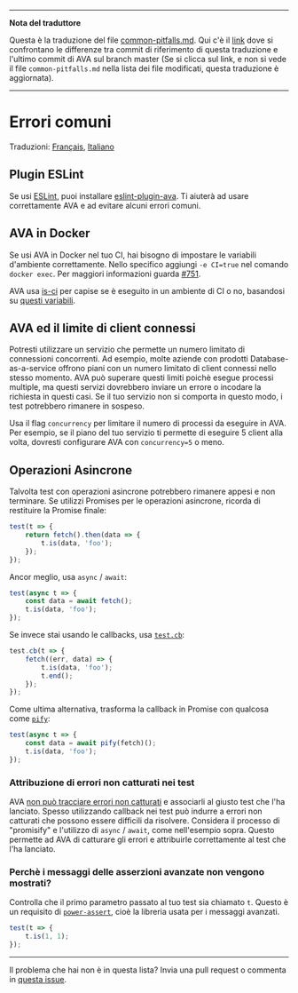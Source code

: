 ___
**Nota del traduttore**

Questa è la traduzione del file [common-pitfalls.md](https://github.com/avajs/ava/blob/main/docs/common-pitfalls.md). Qui c'è il [link](https://github.com/avajs/ava/compare/c09462c3e515c41da8177a3d9ba5fb0f19759653...master#diff-7eb46230db3eba276054b9adbc6c82ca) dove si confrontano le differenze tra commit di riferimento di questa traduzione e l'ultimo commit di AVA sul branch master (Se si clicca sul link, e non si vede il file `common-pitfalls.md` nella lista dei file modificati, questa traduzione è aggiornata).
___
# Errori comuni

Traduzioni: [Français](https://github.com/avajs/ava-docs/blob/master/fr_FR/docs/common-pitfalls.md),
[Italiano](https://github.com/avajs/ava-docs/blob/master/it_IT/docs/common-pitfalls.md)

## Plugin ESLint

Se usi [ESLint](http://eslint.org/), puoi installare [eslint-plugin-ava](https://github.com/avajs/eslint-plugin-ava). Ti aiuterà ad usare correttamente AVA e ad evitare alcuni errori comuni.

## AVA in Docker

Se usi AVA in Docker nel tuo CI, hai bisogno di impostare le variabili d'ambiente correttamente. Nello specifico aggiungi `-e CI=true` nel comando `docker exec`. Per maggiori informazioni guarda [#751](https://github.com/avajs/ava/issues/751).

AVA usa [is-ci](https://github.com/watson/is-ci) per capise se è eseguito in un ambiente di CI o no, basandosi su [questi variabili](https://github.com/watson/is-ci/blob/master/index.js).

## AVA ed il limite di client connessi

Potresti utilizzare un servizio che permette un numero limitato di connessioni concorrenti. Ad esempio, molte aziende con prodotti Database-as-a-service offrono piani con un numero limitato di client connessi nello stesso momento. AVA può superare questi limiti poichè esegue processi multiple, ma questi servizi dovrebbero inviare un errore o incodare la richiesta in questi casi. Se il tuo servizio non si comporta in questo modo, i test potrebbero rimanere in sospeso.

Usa il flag `concurrency` per limitare il numero di processi da eseguire in AVA. Per esempio, se il piano del tuo servizio ti permette di eseguire 5 client alla volta, dovresti configurare AVA con `concurrency=5` o meno.

## Operazioni Asincrone

Talvolta test con operazioni asincrone potrebbero rimanere appesi e non terminare. Se utilizzi Promises per le operazioni asincrone, ricorda di restituire la Promise finale:


```js
test(t => {
	return fetch().then(data => {
		t.is(data, 'foo');
	});
});
```

Ancor meglio, usa `async` / `await`:

```js
test(async t => {
	const data = await fetch();
	t.is(data, 'foo');
});
```

Se invece stai usando le callbacks, usa [`test.cb`](https://github.com/avajs/ava#callback-support):

```js
test.cb(t => {
	fetch((err, data) => {
		t.is(data, 'foo');
		t.end();
	});
});
```

Come ultima alternativa, trasforma la callback in Promise con qualcosa come [`pify`](https://github.com/sindresorhus/pify):

```js
test(async t => {
	const data = await pify(fetch)();
	t.is(data, 'foo');
});
```

### Attribuzione di errori non catturati nei test

AVA [non può tracciare errori non catturati](https://github.com/avajs/ava/issues/214) e associarli al giusto test che l'ha lanciato. Spesso utilizzando callback nei test può indurre a errori non catturati che possono essere difficili da risolvere. Considera il processo di "promisify" e l'utilizzo di `async` / `await`, come nell'esempio sopra. Questo permette ad AVA di catturare gli errori e attribuirle correttamente al test che l'ha lanciato.

### Perchè i messaggi delle asserzioni avanzate non vengono mostrati?

Controlla che il primo parametro passato al tuo test sia chiamato `t`. Questo è un requisito di [`power-assert`](https://github.com/power-assert-js/power-assert), cioè la libreria usata per i messaggi avanzati.

```js
test(t => {
	t.is(1, 1);
});
```

---

Il problema che hai non è in questa lista? Invia una pull request o commenta in [questa issue](https://github.com/avajs/ava/issues/404). 
